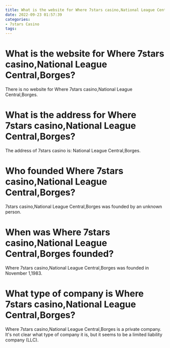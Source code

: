 ```yaml
---
title: What is the website for Where 7stars casino,National League Central,Borges 
date: 2022-09-23 01:57:39
categories:
- 7stars Casino
tags:
---
```



#  What is the website for Where 7stars casino,National League Central,Borges? 

There is no website for Where 7stars casino,National League Central,Borges.

#  What is the address for Where 7stars casino,National League Central,Borges? 

The address of 7stars casino is: National League Central,Borges.

#  Who founded Where 7stars casino,National League Central,Borges? 

7stars casino,National League Central,Borges was founded by an unknown person.

#  When was Where 7stars casino,National League Central,Borges founded? 

Where 7stars casino,National League Central,Borges was founded in November 1,1983.

#  What type of company is Where 7stars casino,National League Central,Borges?

Where 7stars casino,National League Central,Borges is a private company. It's not clear what type of company it is, but it seems to be a limited liability company (LLC).